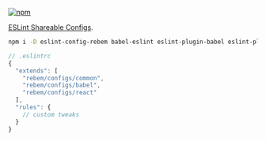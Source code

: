 [![npm](https://img.shields.io/npm/v/eslint-config-rebem.svg?style=flat-square)](https://www.npmjs.com/package/eslint-config-rebem)

[ESLint Shareable Configs](http://eslint.org/docs/developer-guide/shareable-configs).

```sh
npm i -D eslint-config-rebem babel-eslint eslint-plugin-babel eslint-plugin-react
```

```js
// .eslintrc
{
  "extends": [
    "rebem/configs/common",
    "rebem/configs/babel",
    "rebem/configs/react"
  ],
  "rules": {
    // custom tweaks
  }
}
```
